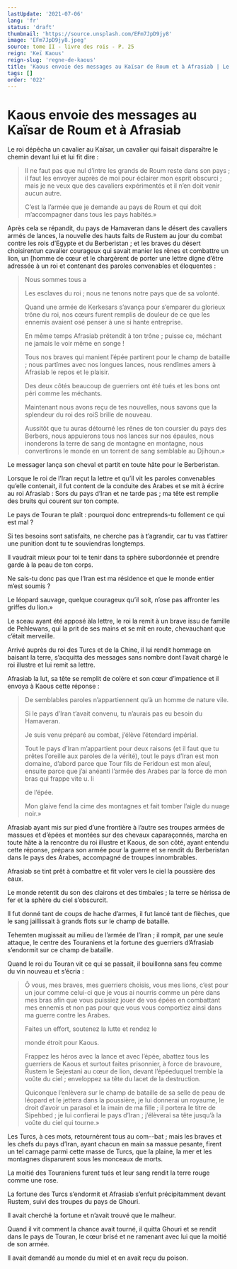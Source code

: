 ```yaml
---
lastUpdate: '2021-07-06'
lang: 'fr'
status: 'draft'
thumbnail: 'https://source.unsplash.com/EFm7JpD9jy8'
image: 'EFm7JpD9jy8.jpeg'
source: tome II - livre des rois - P. 25
reign: 'Keï Kaous'
reign-slug: 'regne-de-kaous'
title: 'Kaous envoie des messages au Kaïsar de Roum et à Afrasiab | Le Livre des Rois | Shâhnâmeh'
tags: []
order: '022'
---
```


<!-- LTeX: language=fr -->

# Kaous envoie des messages au Kaïsar de Roum et à Afrasiab

Le roi dépêcha un cavalier au Kaïsar, un cavalier qui faisait disparaître le chemin devant lui et lui fit dire :

> Il ne faut pas que nul d’intre les grands de Roum reste dans son pays ; il faut les envoyer auprès de moi pour éclairer mon esprit obscurci ; mais je ne veux que des cavaliers expérimentés et il n’en doit venir aucun autre.
>
> C’est la l’armée que je demande au pays de Roum et qui doit m’accompagner dans tous les pays habités.»

Après cela se répandit, du pays de Hamaveran dans le désert des cavaliers armés de lances, la nouvelle des hauts faits de Rustem au jour du combat contre les rois d’Egypte et du Berberistan ; et les braves du désert choisirentun cavalier courageux qui savait manier les rênes et combattre un lion, un [homme de cœur et le chargèrent de porter une lettre digne d’être adressée à un roi et contenant des paroles convenables et éloquentes :

> Nous sommes tous a
>
> Les esclaves du roi ; nous ne tenons notre pays que de sa volonté.
>
> Quand une armée de Kerkesars s’avança pour s’emparer du glorieux trône du roi, nos cœurs furent remplis de douleur de ce que les ennemis avaient osé penser à une si hante entreprise.
>
> En même temps Afrasiab prétendit à ton trône ; puisse ce, méchant ne jamais le voir même en songe !
>
> Tous nos braves qui manient l’épée partirent pour le champ de bataille ; nous partîmes avec nos longues lances, nous rendîmes amers à Afrasiab le repos et le plaisir.
>
> Des deux côtés beaucoup de guerriers ont été tués et les bons ont péri comme les méchants.
>
> Maintenant nous avons reçu de tes nouvelles, nous savons que la splendeur du roi des roiS brille de nouveau.
>
> Aussitôt que tu auras détourné les rênes de ton coursier du pays des Berbers, nous appuierons tous nos lances sur nos épaules, nous inonderons la terre de sang de montagne en montagne, nous convertirons le monde en un torrent de sang semblable au Djihoun.»

Le messager lança son cheval et partit en toute hâte pour le Berberistan.

Lorsque le roi de l’Iran reçut la lettre et qu’il vit les paroles convenables qu’elle contenait, il fut content de la conduite des Arabes et se mit à écrire au roi Afrasiab : Sors du pays d’Iran et ne tarde pas ; ma tête est remplie des bruits qui courent sur ton compte.

Le pays de Touran te plaît : pourquoi donc entreprends-tu follement ce qui est mal ?

Si tes besoins sont satisfaits, ne cherche pas à t’agrandir, car tu vas t’attirer une punition dont tu te souviendras longtemps.

Il vaudrait mieux pour toi te tenir dans ta sphère subordonnée et prendre garde à la peau de ton corps.

Ne sais-tu donc pas que l’Iran est ma résidence et que le monde entier m’est soumis ?

Le léopard sauvage, quelque courageux qu’il soit, n’ose pas affronter les griffes du lion.»

Le sceau ayant été apposé àla lettre, le roi la remit à un brave issu de famille de Pehlewans, qui la prit de ses mains et se mit en route, chevauchant que c’était merveille.

Arrivé auprès du roi des Turcs et de la Chine, il lui rendit hommage en baisant la terre, s’acquitta des messages sans nombre dont l’avait chargé le roi illustre et lui remit sa lettre.

Afrasiab la lut, sa tête se remplit de colère et son cœur d’impatience et il envoya à Kaous cette réponse :

> De semblables paroles n’appartiennent qu’à un homme de nature vile.
>
> Si le pays d’Iran t’avait convenu, tu n’aurais pas eu besoin du Hamaveran.
>
> Je suis venu préparé au combat, j’élève l’étendard impérial.
>
> Tout le pays d’Iran m’appartient pour deux raisons (et il faut que tu prêtes l’oreille aux paroles de la vérité), tout le pays d’Iran est mon domaine, d’abord parce que Tour fils de Feridoun est mon aïeul, ensuite parce que j’ai anéanti l’armée des Arabes par la force de mon bras qui frappe vite u. li
>
> de l’épée.
>
> Mon glaive fend la cime des montagnes et fait tomber l’aigle du nuage noir.»

Afrasiab ayant mis sur pied d’une frontière à l’autre ses troupes armées de massues et d’épées et montées sur des chevaux caparaçonnés, marcha en toute hâte à la rencontre du roi illustre et Kaous, de son côté, ayant entendu cette réponse, prépara son armée pour la guerre et se rendit du Berberistan dans le pays des Arabes, accompagné de troupes innombrables.

Afrasiab se tint prêt à combattre et fit voler vers le ciel la poussière des eaux.

Le monde retentit du son des clairons et des timbales ; la terre se hérissa de fer et la sphère du ciel s’obscurcit.

Il fut donné tant de coups de hache d’armes, il fut lancé tant de flèches, que le sang jaillissait à grands flots sur le champ de bataille.

Tehemten mugissait au milieu de l’armée de l’Iran ; il rompit, par une seule attaque, le centre des Touraniens et la fortune des guerriers d’Afrasiab s’endormit sur ce champ de bataille.

Quand le roi du Touran vit ce qui se passait, il bouillonna sans feu comme du vin nouveau et s’écria :

> Ô vous, mes braves, mes guerriers choisis, vous mes lions, c’est pour un jour comme celui-ci que je vous ai nourris comme un père dans mes bras afin que vous puissiez jouer de vos épées en combattant mes ennemis et non pas pour que vous vous comportiez ainsi dans ma guerre contre les Arabes.
>
> Faites un effort, soutenez la lutte et rendez le
>
> monde étroit pour Kaous.
>
> Frappez les héros avec la lance et avec l’épée, abattez tous les guerriers de Kaous et surtout faites prisonnier, à force de bravoure, Rustem le Sejestani au cœur de lion, devant l’épéeduquel tremble la voûte du ciel ; enveloppez sa tête du lacet de la destruction.
>
> Quiconque l’enlèvera sur le champ de bataille de sa selle de peau de léopard et le jettera dans la poussière, je lui donnerai un royaume, le droit d’avoir un parasol et la imain de ma fille ; il portera le titre de Sipehbed ; je lui confierai le pays d’Iran ; j’élèverai sa tête jusqu’à la voûte du ciel qui tourne.»

Les Turcs, à ces mots, retournèrent tous au com--bat ; mais les braves et les chefs du pays d’Iran, ayant chacun en main sa massue pesante, firent un tel carnage parmi cette masse de Turcs, que la plaine, la mer et les montagnes disparurent sous les monceaux de morts.

La moitié des Touraniens furent tués et leur sang rendit la terre rouge comme une rose.

La fortune des Turcs s’endormit et Afrasiab s’enfuit précipitamment devant Rustem, suivi des troupes du pays de Ghouri.

Il avait cherché la fortune et n’avait trouvé que le malheur.

Quand il vit comment la chance avait tourné, il quitta Ghouri et se rendit dans le pays de Touran, le cœur brisé et ne ramenant avec lui que la moitié de son armée.

Il avait demandé au monde du miel et en avait reçu du poison.
